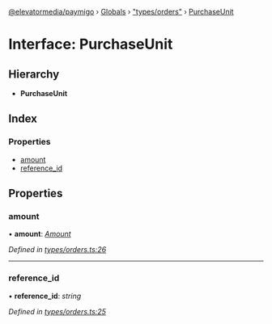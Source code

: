 [@elevatormedia/paymigo](../README.md) › [Globals](../globals.md) › ["types/orders"](../modules/_types_orders_.md) › [PurchaseUnit](_types_orders_.purchaseunit.md)

# Interface: PurchaseUnit

## Hierarchy

-   **PurchaseUnit**

## Index

### Properties

-   [amount](_types_orders_.purchaseunit.md#amount)
-   [reference_id](_types_orders_.purchaseunit.md#reference_id)

## Properties

### amount

• **amount**: _[Amount](_types_common_.amount.md)_

_Defined in [types/orders.ts:26](https://github.com/ELEVATORmedia/paymigo/blob/0b66b83/src/types/orders.ts#L26)_

---

### reference_id

• **reference_id**: _string_

_Defined in [types/orders.ts:25](https://github.com/ELEVATORmedia/paymigo/blob/0b66b83/src/types/orders.ts#L25)_
